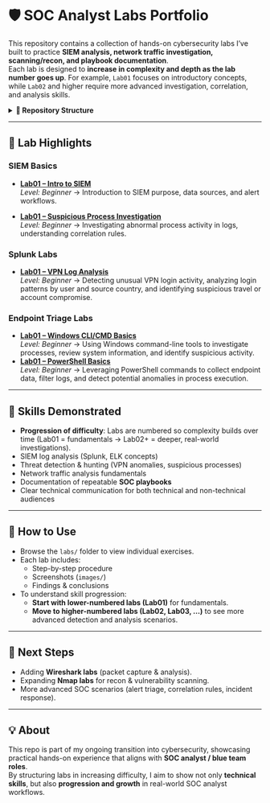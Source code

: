 # 🛡️ SOC Analyst Labs Portfolio

This repository contains a collection of hands-on cybersecurity labs I’ve built to practice **SIEM analysis, network traffic investigation, scanning/recon, and playbook documentation**.  
Each lab is designed to **increase in complexity and depth as the lab number goes up**. For example, `Lab01` focuses on introductory concepts, while `Lab02` and higher require more advanced investigation, correlation, and analysis skills.

<details>
<summary><strong>📂 Repository Structure</strong></summary>

```text
labs/
  siem/
    siem-basics/
      Lab01-intro-to-siem/
      Lab01-suspicious-process-investigation/
    splunk/
      Lab01-splunk-vpn-log-analysis/
  end-point-triage/
    powershell/
      Lab01-powershell-endpoint-triage-basics
    windows-cli
      Lab01-windows-cli-endpoint-triage-basics
  playbooks/
```
</details>

---


## 🔎 Lab Highlights

### SIEM Basics
- **[Lab01 – Intro to SIEM](labs/siem/siem-basics/Lab01-intro-to-siem/Lab01-intro-to-siem.md)**  
  *Level: Beginner* → Introduction to SIEM purpose, data sources, and alert workflows.  

- **[Lab01 – Suspicious Process Investigation](labs/siem/siem-basics/Lab01-suspicious-process-investigation/Lab01-suspicious-process-investigation.md)**  
  *Level: Beginner* → Investigating abnormal process activity in logs, understanding correlation rules.  

### Splunk Labs
- **[Lab01 – VPN Log Analysis](labs/siem/splunk/Lab01-splunk-vpn-log-analysis/Lab01-splunk-vpn-log-analysis.md)**  
  *Level: Beginner* → Detecting unusual VPN login activity, analyzing login patterns by user and source country, and identifying suspicious travel or account compromise.

### Endpoint Triage Labs
- **[Lab01 – Windows CLI/CMD Basics](https://github.com/ahnpj/soc-analyst-portfolio/blob/main/labs/endpoint-triage/windows-cli/Lab01-windows-cli-endpoint-triage-basics/Lab01-windows-cli-endpoint-triage-basics.md)**  
  *Level: Beginner* → Using Windows command-line tools to investigate processes, review system information, and identify suspicious activity.
- **[Lab01 – PowerShell Basics](https://github.com/ahnpj/soc-analyst-portfolio/blob/main/labs/endpoint-triage/powershell/Lab01-powershell-endpoint-triage-basics/Lab01-powershell-endpoint-triage-basics.md)**  
  *Level: Beginner* → Leveraging PowerShell commands to collect endpoint data, filter logs, and detect potential anomalies in process execution.  

---

## 🎯 Skills Demonstrated
- **Progression of difficulty**: Labs are numbered so complexity builds over time (Lab01 = fundamentals → Lab02+ = deeper, real-world investigations).  
- SIEM log analysis (Splunk, ELK concepts)  
- Threat detection & hunting (VPN anomalies, suspicious processes)  
- Network traffic analysis fundamentals  
- Documentation of repeatable **SOC playbooks**  
- Clear technical communication for both technical and non-technical audiences  

---

## 🚀 How to Use
- Browse the `labs/` folder to view individual exercises.  
- Each lab includes:
  - Step-by-step procedure  
  - Screenshots (`images/`)  
  - Findings & conclusions  
- To understand skill progression:
  - **Start with lower-numbered labs (Lab01)** for fundamentals.  
  - **Move to higher-numbered labs (Lab02, Lab03, …)** to see more advanced detection and analysis scenarios.  

---

## 📌 Next Steps
- Adding **Wireshark labs** (packet capture & analysis).  
- Expanding **Nmap labs** for recon & vulnerability scanning.  
- More advanced SOC scenarios (alert triage, correlation rules, incident response).  

---

## 💡 About
This repo is part of my ongoing transition into cybersecurity, showcasing practical hands-on experience that aligns with **SOC analyst / blue team roles**.  
By structuring labs in increasing difficulty, I aim to show not only **technical skills**, but also **progression and growth** in real-world SOC analyst workflows.
